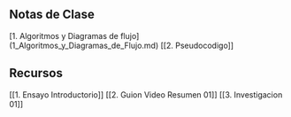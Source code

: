 

## Notas de Clase

[1. Algoritmos y Diagramas de flujo] (1_Algoritmos_y_Diagramas_de_Flujo.md)
[[2. Pseudocodigo]]


## Recursos
[[1. Ensayo Introductorio]]
[[2. Guion Video Resumen 01]]
[[3. Investigacion 01]]
